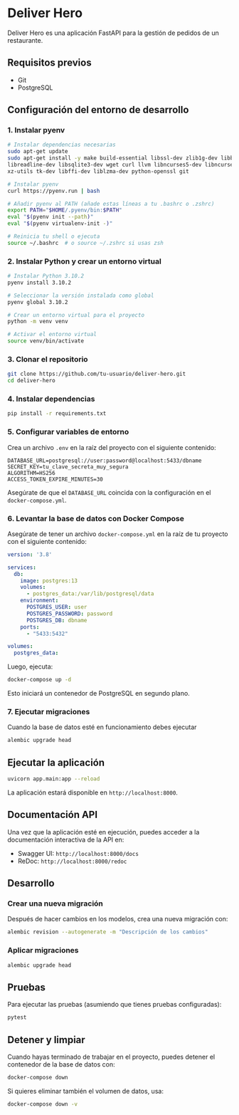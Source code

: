 # Deliver Hero

Deliver Hero es una aplicación FastAPI para la gestión de pedidos de un restaurante.

## Requisitos previos

- Git
- PostgreSQL

## Configuración del entorno de desarrollo

### 1. Instalar pyenv

```bash
# Instalar dependencias necesarias
sudo apt-get update
sudo apt-get install -y make build-essential libssl-dev zlib1g-dev libbz2-dev \
libreadline-dev libsqlite3-dev wget curl llvm libncurses5-dev libncursesw5-dev \
xz-utils tk-dev libffi-dev liblzma-dev python-openssl git

# Instalar pyenv
curl https://pyenv.run | bash

# Añadir pyenv al PATH (añade estas líneas a tu .bashrc o .zshrc)
export PATH="$HOME/.pyenv/bin:$PATH"
eval "$(pyenv init --path)"
eval "$(pyenv virtualenv-init -)"

# Reinicia tu shell o ejecuta
source ~/.bashrc  # o source ~/.zshrc si usas zsh
```

### 2. Instalar Python y crear un entorno virtual

```bash
# Instalar Python 3.10.2
pyenv install 3.10.2

# Seleccionar la versión instalada como global
pyenv global 3.10.2

# Crear un entorno virtual para el proyecto
python -m venv venv

# Activar el entorno virtual
source venv/bin/activate
```

### 3. Clonar el repositorio

```bash
git clone https://github.com/tu-usuario/deliver-hero.git
cd deliver-hero
```

### 4. Instalar dependencias

```bash
pip install -r requirements.txt
```

### 5. Configurar variables de entorno

Crea un archivo `.env` en la raíz del proyecto con el siguiente contenido:

```env
DATABASE_URL=postgresql://user:password@localhost:5433/dbname
SECRET_KEY=tu_clave_secreta_muy_segura
ALGORITHM=HS256
ACCESS_TOKEN_EXPIRE_MINUTES=30
```

Asegúrate de que el `DATABASE_URL` coincida con la configuración en el `docker-compose.yml`.

### 6. Levantar la base de datos con Docker Compose

Asegúrate de tener un archivo `docker-compose.yml` en la raíz de tu proyecto con el siguiente contenido:

```yaml
version: '3.8'

services:
  db:
    image: postgres:13
    volumes:
      - postgres_data:/var/lib/postgresql/data
    environment:
      POSTGRES_USER: user
      POSTGRES_PASSWORD: password
      POSTGRES_DB: dbname
    ports:
      - "5433:5432"

volumes:
  postgres_data:
```

Luego, ejecuta:

```bash
docker-compose up -d
```

Esto iniciará un contenedor de PostgreSQL en segundo plano.
### 7. Ejecutar migraciones
Cuando la base de datos esté en funcionamiento debes ejecutar
```bash
alembic upgrade head
```

## Ejecutar la aplicación

```bash
uvicorn app.main:app --reload
```

La aplicación estará disponible en `http://localhost:8000`.

## Documentación API

Una vez que la aplicación esté en ejecución, puedes acceder a la documentación interactiva de la API en:

- Swagger UI: `http://localhost:8000/docs`
- ReDoc: `http://localhost:8000/redoc`

## Desarrollo

### Crear una nueva migración

Después de hacer cambios en los modelos, crea una nueva migración con:

```bash
alembic revision --autogenerate -m "Descripción de los cambios"
```

### Aplicar migraciones

```bash
alembic upgrade head
```

## Pruebas

Para ejecutar las pruebas (asumiendo que tienes pruebas configuradas):

```bash
pytest
```

## Detener y limpiar

Cuando hayas terminado de trabajar en el proyecto, puedes detener el contenedor de la base de datos con:

```bash
docker-compose down
```

Si quieres eliminar también el volumen de datos, usa:

```bash
docker-compose down -v
```
